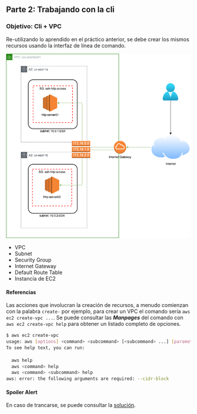 ## Parte 2: Trabajando con la cli

### Objetivo: Cli + VPC

Re-utilizando lo aprendido en el práctico anterior, se debe crear los mismos recursos usando la interfaz de línea de comando.
    
<p align = "center">
<img src = "../../../Extras/Imagenes/labNetworking/vpc/arquitectura.png">
</p>

* VPC
* Subnet
* Security Group
* Internet Gateway
* Default Route Table
* Instancia de EC2

#### Referencias

Las acciones que involucran la creación de recursos, a menudo comienzan con la palabra `create-` por ejemplo, para crear un VPC el comando sería `aws ec2 create-vpc ...`. Se puede consultar las ***Manpages*** del comando con `aws ec2 create-vpc help` para obtener un listado completo de opciones.

```bash
$ aws ec2 create-vpc
usage: aws [options] <command> <subcommand> [<subcommand> ...] [parameters]
To see help text, you can run:

  aws help
  aws <command> help
  aws <command> <subcommand> help
aws: error: the following arguments are required: --cidr-block
```

#### Spoiler Alert

En caso de trancarse, se puede consultar la [solución](./soluciones/2-Solucion_VPC-Cli.md).